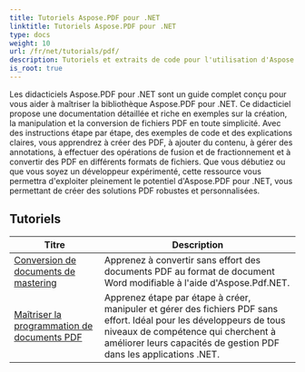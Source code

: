 ```yaml
---
title: Tutoriels Aspose.PDF pour .NET
linktitle: Tutoriels Aspose.PDF pour .NET
type: docs
weight: 10
url: /fr/net/tutorials/pdf/
description: Tutoriels et extraits de code pour l'utilisation d'Aspose.PDF pour .NET. Il propose notamment des fonctionnalités de création, d'édition, de conversion, d'impression et de traitement de documents PDF.
is_root: true
---
```


Les didacticiels Aspose.PDF pour .NET sont un guide complet conçu pour vous aider à maîtriser la bibliothèque Aspose.PDF pour .NET. Ce didacticiel propose une documentation détaillée et riche en exemples sur la création, la manipulation et la conversion de fichiers PDF en toute simplicité. Avec des instructions étape par étape, des exemples de code et des explications claires, vous apprendrez à créer des PDF, à ajouter du contenu, à gérer des annotations, à effectuer des opérations de fusion et de fractionnement et à convertir des PDF en différents formats de fichiers. Que vous débutiez ou que vous soyez un développeur expérimenté, cette ressource vous permettra d'exploiter pleinement le potentiel d'Aspose.PDF pour .NET, vous permettant de créer des solutions PDF robustes et personnalisées.

## Tutoriels
| Titre | Description |
| --- | --- | 
| [Conversion de documents de mastering](./mastering-document-conversion/) | Apprenez à convertir sans effort des documents PDF au format de document Word modifiable à l'aide d'Aspose.Pdf.NET. |
| [Maîtriser la programmation de documents PDF](./master-pdf-document-programming/) | Apprenez étape par étape à créer, manipuler et gérer des fichiers PDF sans effort. Idéal pour les développeurs de tous niveaux de compétence qui cherchent à améliorer leurs capacités de gestion PDF dans les applications .NET. | 
